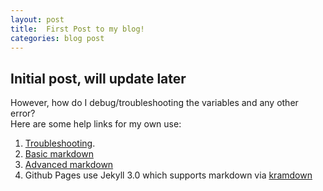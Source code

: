 ```yaml
---
layout: post
title:  First Post to my blog!
categories: blog post
---
```

## Initial post, will update later
However, how do I debug/troubleshooting the variables and any other error?  
Here are some help links for my own use:  
1. [Troubleshooting](https://help.github.com/articles/troubleshooting-jekyll-builds/).  
2. [Basic markdown](https://help.github.com/articles/basic-writing-and-formatting-syntax/)  
3. [Advanced markdown](https://help.github.com/articles/basic-writing-and-formatting-syntax/)  
4. Github Pages use Jekyll 3.0 which supports markdown via [kramdown](http://kramdown.gettalong.org/quickref.html#quick-reference)
